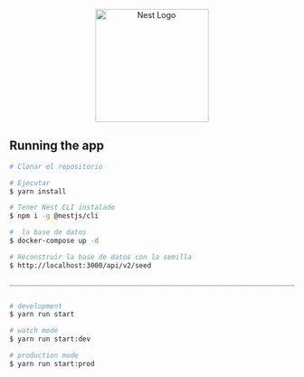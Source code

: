 <p align="center">
  <a href="http://nestjs.com/" target="blank"><img src="https://nestjs.com/img/logo-small.svg" width="200" alt="Nest Logo" /></a>
</p>

## Running the app
```bash
# Clonar el repositorio

# Ejecutar
$ yarn install

# Tener Nest CLI instalado
$ npm i -g @nestjs/cli

#  la base de datos
$ docker-compose up -d

# Reconstruir la base de datos con la semilla
$ http://localhost:3000/api/v2/seed

_______________________________________________________________________________


# development
$ yarn run start

# watch mode
$ yarn run start:dev

# production mode
$ yarn run start:prod
```